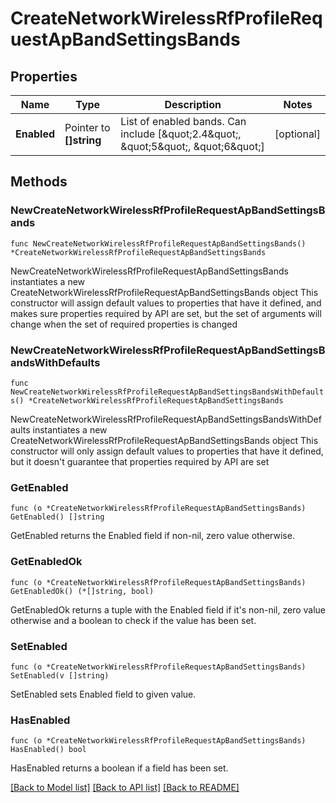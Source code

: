 # CreateNetworkWirelessRfProfileRequestApBandSettingsBands

## Properties

Name | Type | Description | Notes
------------ | ------------- | ------------- | -------------
**Enabled** | Pointer to **[]string** | List of enabled bands. Can include [\&quot;2.4\&quot;, \&quot;5\&quot;, \&quot;6\&quot;] | [optional] 

## Methods

### NewCreateNetworkWirelessRfProfileRequestApBandSettingsBands

`func NewCreateNetworkWirelessRfProfileRequestApBandSettingsBands() *CreateNetworkWirelessRfProfileRequestApBandSettingsBands`

NewCreateNetworkWirelessRfProfileRequestApBandSettingsBands instantiates a new CreateNetworkWirelessRfProfileRequestApBandSettingsBands object
This constructor will assign default values to properties that have it defined,
and makes sure properties required by API are set, but the set of arguments
will change when the set of required properties is changed

### NewCreateNetworkWirelessRfProfileRequestApBandSettingsBandsWithDefaults

`func NewCreateNetworkWirelessRfProfileRequestApBandSettingsBandsWithDefaults() *CreateNetworkWirelessRfProfileRequestApBandSettingsBands`

NewCreateNetworkWirelessRfProfileRequestApBandSettingsBandsWithDefaults instantiates a new CreateNetworkWirelessRfProfileRequestApBandSettingsBands object
This constructor will only assign default values to properties that have it defined,
but it doesn't guarantee that properties required by API are set

### GetEnabled

`func (o *CreateNetworkWirelessRfProfileRequestApBandSettingsBands) GetEnabled() []string`

GetEnabled returns the Enabled field if non-nil, zero value otherwise.

### GetEnabledOk

`func (o *CreateNetworkWirelessRfProfileRequestApBandSettingsBands) GetEnabledOk() (*[]string, bool)`

GetEnabledOk returns a tuple with the Enabled field if it's non-nil, zero value otherwise
and a boolean to check if the value has been set.

### SetEnabled

`func (o *CreateNetworkWirelessRfProfileRequestApBandSettingsBands) SetEnabled(v []string)`

SetEnabled sets Enabled field to given value.

### HasEnabled

`func (o *CreateNetworkWirelessRfProfileRequestApBandSettingsBands) HasEnabled() bool`

HasEnabled returns a boolean if a field has been set.


[[Back to Model list]](../README.md#documentation-for-models) [[Back to API list]](../README.md#documentation-for-api-endpoints) [[Back to README]](../README.md)


